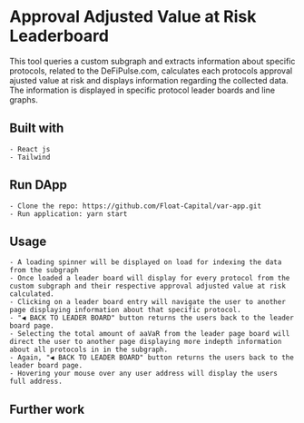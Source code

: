 # Approval Adjusted Value at Risk Leaderboard

This tool queries a custom subgraph and extracts information about specific protocols, related to the DeFiPulse.com, calculates each protocols approval ajusted value at risk and displays information regarding the collected data. The information is displayed in specific protocol leader boards and line graphs.

## Built with

    - React js
    - Tailwind

## Run DApp

    - Clone the repo: https://github.com/Float-Capital/var-app.git
    - Run application: yarn start

## Usage

    - A loading spinner will be displayed on load for indexing the data from the subgraph
    - Once loaded a leader board will display for every protocol from the custom subgraph and their respective approval adjusted value at risk calculated. 
    - Clicking on a leader board entry will navigate the user to another page displaying information about that specific protocol.
    - "◀ BACK TO LEADER BOARD" button returns the users back to the leader board page.
    - Selecting the total amount of aaVaR from the leader page board will direct the user to another page displaying more indepth information about all protocols in in the subgraph.
    - Again, "◀ BACK TO LEADER BOARD" button returns the users back to the leader board page.
    - Hovering your mouse over any user address will display the users full address.

## Further work
